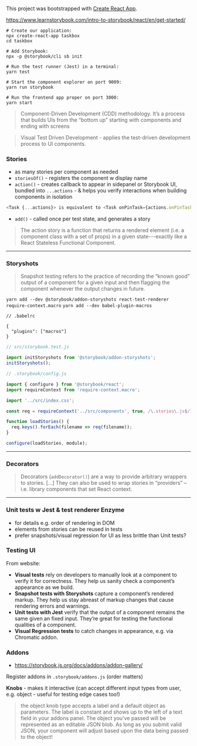 

This project was bootstrapped with [Create React App](https://github.com/facebook/create-react-app).

https://www.learnstorybook.com/intro-to-storybook/react/en/get-started/

```
# Create our application:
npx create-react-app taskbox
cd taskbox

# Add Storybook:
npx -p @storybook/cli sb init

# Run the test runner (Jest) in a terminal:
yarn test

# Start the component explorer on port 9009:
yarn run storybook

# Run the frontend app proper on port 3000:
yarn start
```
> Component-Driven Development (CDD) methodology. It’s a process that builds UIs from the “bottom up” starting with components and ending with screens

> Visual Test Driven Development - applies the test-driven development process to UI components.

### Stories
- as many stories per component as needed
- `storiesOf()` - registers the component w display name
- `action()` - creates callback to appear in sidepanel or Storybook UI, bundled into `...actions` - & helps you verify interactions when building components in isolation
```javascript
<Task {...actions}> is equivalent to <Task onPinTask={actions.onPinTask} onArchiveTask={actions.onArchiveTask}>.
```
- `add()` - called once per test state, and generates a story

> The action story is a function that returns a rendered element (i.e. a component class with a set of props) in a given state---exactly like a React Stateless Functional Component.

----
### Storyshots
> Snapshot testing refers to the practice of recording the “known good” output of a component for a given input and then flagging the component whenever the output changes in future.

`yarn add --dev @storybook/addon-storyshots react-test-renderer require-context.macro`
`yarn add --dev babel-plugin-macros`
```
// .babelrc

{
  "plugins": ["macros"]
}
```
```javascript
// src/storybook.test.js

import initStoryshots from '@storybook/addon-storyshots';
initStoryshots();
```

```javascript
// .storybook/config.js

import { configure } from '@storybook/react';
import requireContext from 'require-context.macro';

import '../src/index.css';

const req = requireContext('../src/components', true, /\.stories\.js$/);

function loadStories() {
  req.keys().forEach(filename => req(filename));
}

configure(loadStories, module);
```
---
### Decorators
>Decorators (`addDecorator()`) are a way to provide arbitrary wrappers to stories. [...] They can also be used to wrap stories in “providers” –i.e. library components that set React context.
---

### Unit tests w Jest & test renderer Enzyme
- for details e.g. order of rendering in DOM
- elements from stories can be reused in tests
- prefer snapshots/visual regression for UI as less brittle than Unit tests?


### Testing UI

From website:
- **Visual tests** rely on developers to manually look at a component to verify it for correctness. They help us sanity check a component’s appearance as we build.
- **Snapshot tests with Storyshots** capture a component’s rendered markup. They help us stay abreast of markup changes that cause rendering errors and warnings.
- **Unit tests with Jest** verify that the output of a component remains the same given an fixed input. They’re great for testing the functional qualities of a component.
- **Visual Regression tests** to catch changes in appearance, e.g. via Chromatic addon.

### Addons

- https://storybook.js.org/docs/addons/addon-gallery/

Register addons in `.storybook/addons.js` (order matters)

**Knobs** - makes it interactive (can accept different input types from user, e.g. object - useful for testing edge cases too!)

> the object knob type accepts a label and a default object as parameters. The label is constant and shows up to the left of a text field in your addons panel. The object you've passed will be represented as an editable JSON blob. As long as you submit valid JSON, your component will adjust based upon the data being passed to the object!
